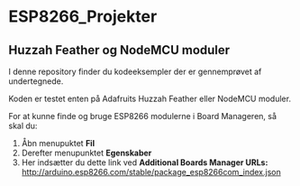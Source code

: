 # ESP8266_Projekter
## Huzzah Feather og NodeMCU moduler

I denne repository finder du kodeeksempler der er gennemprøvet af undertegnede.

Koden er testet enten på Adafruits Huzzah Feather eller NodeMCU moduler.

For at kunne finde og bruge ESP8266 modulerne i Board Manageren, så skal du:
1. Åbn menupuktet **Fil**
2. Derefter menupunktet **Egenskaber**
3. Her indsætter du dette link ved **Additional Boards Manager URLs:** http://arduino.esp8266.com/stable/package_esp8266com_index.json

